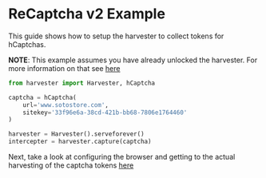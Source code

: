 # ReCaptcha v2 Example

This guide shows how to setup the harvester to collect tokens for hCaptchas.

**NOTE**: This example assumes you have already unlocked the harvester. For more information
on that see [here](/docs/unlocking-the-harvester)

```py
from harvester import Harvester, hCaptcha

captcha = hCaptcha(
    url='www.sotostore.com',
    sitekey='33f96e6a-38cd-421b-bb68-7806e1764460'
)

harvester = Harvester().serveforever()
intercepter = harvester.capture(captcha)
```

Next, take a look at configuring the browser and getting to the actual harvesting of the captcha tokens [here](/docs/opening-the-browser)
